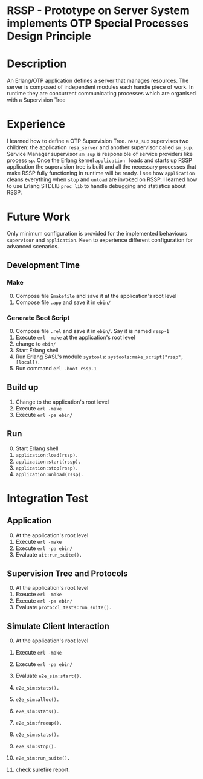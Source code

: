 # RSSP - Prototype on Server System implements OTP Special Processes Design Principle

# Description

An Erlang/OTP application defines a server that manages resources. The server is composed of independent modules each handle piece of work. In runtime they are  concurrent communicating processes which are organised with a Supervision Tree


# Experience

I learned how to define a OTP Supervision Tree. `resa_sup` supervises two children: the application `resa_server` and another supervisor called `sm_sup`. Service Manager supervisor `sm_sup` is responsible of service providers like process `sp`. Once the Erlang kernel `application ` loads and starts up RSSP application the supervision tree is built and all the necessary processes that make RSSP fully functioning in runtime will be ready. I see how `application` cleans everything when `stop` and `unload` are invoked on RSSP. I learned how to use Erlang STDLIB `proc_lib` to handle debugging and statistics about RSSP.

# Future Work

Only minimum configuration is provided for the implemented behaviours `supervisor` and `application`. Keen to experience different configuration for advanced scenarios.

## Development Time

### Make

0. Compose file `Emakefile` and save it at the application's root level
0. Compose file `.app` and save it in `ebin/`

### Generate Boot Script

0. Compose file `.rel` and save it in `ebin/`. Say it is named `rssp-1`
1. Execute `erl -make` at the application's root level
2. change to `ebin/`
3. Start Erlang shell
2. Run Erlang SASL's module `systools`: `systools:make_script("rssp", [local]).`
3. Run command `erl -boot rssp-1`

## Build up

1. Change to the application's root level
2. Execute `erl -make`
2. Execute `erl -pa ebin/`

## Run

0. Start Erlang shell
1. `application:load(rssp).`
2. `application:start(rssp).`
3. `application:stop(rssp).`
4. `application:unload(rssp).`

# Integration Test

## Application

0. At the application's root level
1. Execute `erl -make`
2. Execute `erl -pa ebin/`
3. Evaluate `ait:run_suite().`

## Supervision Tree and Protocols

0. At the application's root level
0. Exeucte `erl -make`
0. Execute `erl -pa ebin/`
1. Evaluate `protocol_tests:run_suite().`

## Simulate Client Interaction

0. At the application's root level
0. Execute `erl -make`
0. Execute `erl -pa ebin/`
1. Evaluate `e2e_sim:start().`
2. `e2e_sim:stats().`
3. `e2e_sim:alloc().`
4. `e2e_sim:stats().`
5. `e2e_sim:freeup().`
6. `e2e_sim:stats().`
7. `e2e_sim:stop().`
9. `e2e_sim:run_suite().`

10. check surefire report.
